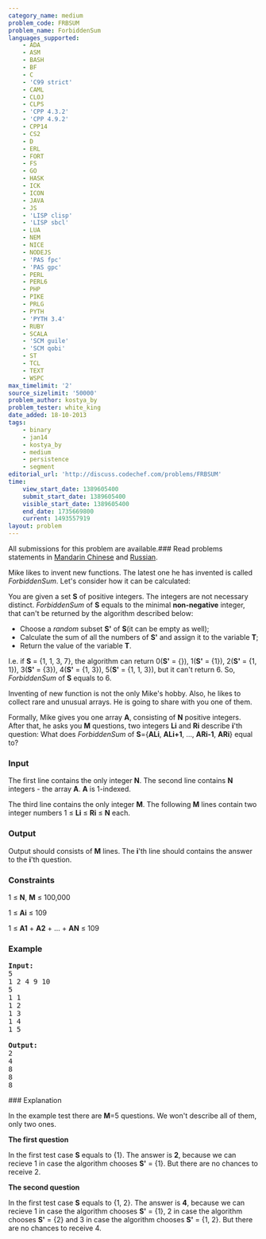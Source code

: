 ```yaml
---
category_name: medium
problem_code: FRBSUM
problem_name: ForbiddenSum
languages_supported:
    - ADA
    - ASM
    - BASH
    - BF
    - C
    - 'C99 strict'
    - CAML
    - CLOJ
    - CLPS
    - 'CPP 4.3.2'
    - 'CPP 4.9.2'
    - CPP14
    - CS2
    - D
    - ERL
    - FORT
    - FS
    - GO
    - HASK
    - ICK
    - ICON
    - JAVA
    - JS
    - 'LISP clisp'
    - 'LISP sbcl'
    - LUA
    - NEM
    - NICE
    - NODEJS
    - 'PAS fpc'
    - 'PAS gpc'
    - PERL
    - PERL6
    - PHP
    - PIKE
    - PRLG
    - PYTH
    - 'PYTH 3.4'
    - RUBY
    - SCALA
    - 'SCM guile'
    - 'SCM qobi'
    - ST
    - TCL
    - TEXT
    - WSPC
max_timelimit: '2'
source_sizelimit: '50000'
problem_author: kostya_by
problem_tester: white_king
date_added: 18-10-2013
tags:
    - binary
    - jan14
    - kostya_by
    - medium
    - persistence
    - segment
editorial_url: 'http://discuss.codechef.com/problems/FRBSUM'
time:
    view_start_date: 1389605400
    submit_start_date: 1389605400
    visible_start_date: 1389605400
    end_date: 1735669800
    current: 1493557919
layout: problem
---
```

All submissions for this problem are available.###  Read problems statements in [Mandarin Chinese](http://www.codechef.com/download/translated/JAN14/mandarin/FRBSUM.pdf) and [Russian](http://www.codechef.com/download/translated/JAN14/russian/FRBSUM.pdf).

Mike likes to invent new functions. The latest one he has invented is called _ForbiddenSum_. Let's consider how it can be calculated:

You are given a set **S** of positive integers. The integers are not necessary distinct. _ForbiddenSum_ of **S** equals to the minimal **non-negative** integer, that can't be returned by the algorithm described below:

- Choose a _random_ subset **S'** of **S**(it can be empty as well);
- Calculate the sum of all the numbers of **S'** and assign it to the variable **T**;
- Return the value of the variable **T**.

I.e. if **S** = {1, 1, 3, 7}, the algorithm can return 0(**S'** = {}), 1(**S'** = {1}), 2(**S'** = {1, 1}), 3(**S'** = {3}), 4(**S'** = {1, 3}), 5(**S'** = {1, 1, 3}), but it can't return 6. So, _ForbiddenSum_ of **S** equals to 6.

Inventing of new function is not the only Mike's hobby. Also, he likes to collect rare and unusual arrays. He is going to share with you one of them.

Formally, Mike gives you one array **A**, consisting of **N** positive integers. After that, he asks you **M** questions, two integers **Li** and **Ri** describe **i**'th question: What does _ForbiddenSum_ of **S**={**ALi**, **ALi+1**, ..., **ARi-1**, **ARi**} equal to?

### Input

The first line contains the only integer **N**. The second line contains **N** integers - the array **A**. **A** is 1-indexed.

The third line contains the only integer **M**. The following **M** lines contain two integer numbers 1 ≤ **Li** ≤ **Ri** ≤ **N** each.

### Output

Output should consists of **M** lines. The **i**'th line should contains the answer to the **i**'th question.

### Constraints

1 ≤ **N**, **M** ≤ 100,000

1 ≤ **Ai** ≤ 109

1 ≤ **A1** + **A2** + ... + **AN** ≤ 109

### Example

<pre><b>Input:</b>
5
1 2 4 9 10
5
1 1
1 2
1 3
1 4
1 5

<b>Output:</b>
2
4
8
8
8
</pre>### Explanation

In the example test there are **M**=5 questions. We won't describe all of them, only two ones.

**The first question**

In the first test case **S** equals to {1}. The answer is **2**, because we can recieve 1 in case the algorithm chooses **S'** = {1}. But there are no chances to receive 2.

**The second question**

In the first test case **S** equals to {1, 2}. The answer is **4**, because we can recieve 1 in case the algorithm chooses **S'** = {1}, 2 in case the algorithm chooses **S'** = {2} and 3 in case the algorithm chooses **S'** = {1, 2}. But there are no chances to receive 4.
